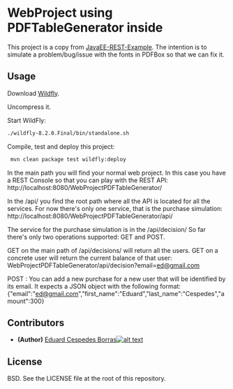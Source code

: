# WebProject using PDFTableGenerator inside
[1.1]: http://i.imgur.com/tXSoThF.png (twitter icon with padding)
[1]: https://twitter.com/flycouchdb
[2]: https://twitter.com/haduart

This project is a copy from [JavaEE-REST-Example](https://github.com/haduart/JavaEE-REST-Example). The intention is to
simulate a problem/bug/issue with the fonts in PDFBox so that we can fix it.

## Usage

Download [Wildfly](http://wildfly.org/downloads/).

Uncompress it.

Start WildFly:
```bash
./wildfly-8.2.0.Final/bin/standalone.sh
```

Compile, test and deploy this project:
```bash
 mvn clean package test wildfly:deploy
```

In the main path you will find your normal web project. In this case you have a REST
Console so that you can play with the REST API:
http://localhost:8080/WebProjectPDFTableGenerator/

In the /api/ you find the root path where all the API is located for all the services.
For now there's only one service, that is the purchase simulation:
http://localhost:8080/WebProjectPDFTableGenerator/api/

The service for the purchase simulation is in the /api/decision/
So far there's only two operations supported: GET and POST.

GET on the main path of /api/decisions/ will return all the users.
GET on a concrete user will return the current balance of that user: WebProjectPDFTableGenerator/api/decision?email=ed@gmail.com

POST : You can add a new purchase for a new user that will be identified by its email. It expects a JSON object
with the following format:
{"email":"ed@gmail.com","first_name":"Eduard","last_name":"Cespedes","amount":300}


## Contributors

* **(Author)** [Eduard Cespedes Borras](https://github.com/haduart)[![alt text][1.1]][2]


## License

BSD.  See the LICENSE file at the root of this repository.